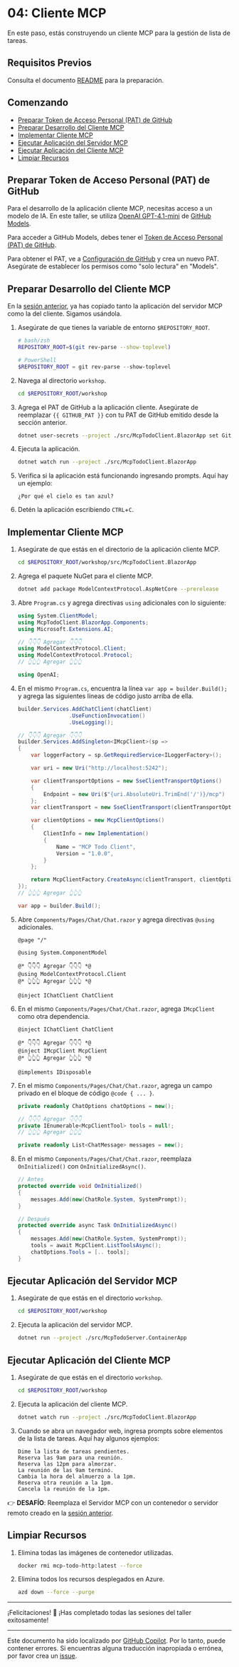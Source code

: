 # 04: Cliente MCP

En este paso, estás construyendo un cliente MCP para la gestión de lista de tareas.

## Requisitos Previos

Consulta el documento [README](../README.md#requisitos-previos) para la preparación.

## Comenzando

- [Preparar Token de Acceso Personal (PAT) de GitHub](#preparar-token-de-acceso-personal-pat-de-github)
- [Preparar Desarrollo del Cliente MCP](#preparar-desarrollo-del-cliente-mcp)
- [Implementar Cliente MCP](#implementar-cliente-mcp)
- [Ejecutar Aplicación del Servidor MCP](#ejecutar-aplicación-del-servidor-mcp)
- [Ejecutar Aplicación del Cliente MCP](#ejecutar-aplicación-del-cliente-mcp)
- [Limpiar Recursos](#limpiar-recursos)

## Preparar Token de Acceso Personal (PAT) de GitHub

Para el desarrollo de la aplicación cliente MCP, necesitas acceso a un modelo de IA. En este taller, se utiliza [OpenAI GPT-4.1-mini](https://github.com/marketplace/models/azure-openai/gpt-4-1-mini) de [GitHub Models](https://github.com/marketplace?type=models).

Para acceder a GitHub Models, debes tener el [Token de Acceso Personal (PAT) de GitHub](https://docs.github.com/authentication/keeping-your-account-and-data-secure/managing-your-personal-access-tokens).

Para obtener el PAT, ve a [Configuración de GitHub](https://github.com/settings/personal-access-tokens/new) y crea un nuevo PAT. Asegúrate de establecer los permisos como "solo lectura" en "Models".

## Preparar Desarrollo del Cliente MCP

En la [sesión anterior](./02-mcp-server.md), ya has copiado tanto la aplicación del servidor MCP como la del cliente. Sigamos usándola.

1. Asegúrate de que tienes la variable de entorno `$REPOSITORY_ROOT`.

   ```bash
   # bash/zsh
   REPOSITORY_ROOT=$(git rev-parse --show-toplevel)
   ```

   ```powershell
   # PowerShell
   $REPOSITORY_ROOT = git rev-parse --show-toplevel
   ```

1. Navega al directorio `workshop`.

    ```bash
    cd $REPOSITORY_ROOT/workshop
    ```

1. Agrega el PAT de GitHub a la aplicación cliente. Asegúrate de reemplazar `{{ GITHUB_PAT }}` con tu PAT de GitHub emitido desde la sección anterior.

    ```bash
    dotnet user-secrets --project ./src/McpTodoClient.BlazorApp set GitHubModels:Token "{{ GITHUB_PAT }}"
    ```

1. Ejecuta la aplicación.

    ```bash
    dotnet watch run --project ./src/McpTodoClient.BlazorApp
    ```

1. Verifica si la aplicación está funcionando ingresando prompts. Aquí hay un ejemplo:

    ```text
    ¿Por qué el cielo es tan azul?
    ```

1. Detén la aplicación escribiendo `CTRL`+`C`.

## Implementar Cliente MCP

1. Asegúrate de que estás en el directorio de la aplicación cliente MCP.

    ```bash
    cd $REPOSITORY_ROOT/workshop/src/McpTodoClient.BlazorApp
    ```

1. Agrega el paquete NuGet para el cliente MCP.

    ```bash
    dotnet add package ModelContextProtocol.AspNetCore --prerelease
    ```

1. Abre `Program.cs` y agrega directivas `using` adicionales con lo siguiente:

    ```csharp
    using System.ClientModel;
    using McpTodoClient.BlazorApp.Components;
    using Microsoft.Extensions.AI;
    
    // 👇👇👇 Agregar 👇👇👇
    using ModelContextProtocol.Client;
    using ModelContextProtocol.Protocol;
    // 👆👆👆 Agregar 👆👆👆
    
    using OpenAI;
    ```

1. En el mismo `Program.cs`, encuentra la línea `var app = builder.Build();` y agrega las siguientes líneas de código justo arriba de ella.

    ```csharp
    builder.Services.AddChatClient(chatClient)
                    .UseFunctionInvocation()
                    .UseLogging();
    
    // 👇👇👇 Agregar 👇👇👇
    builder.Services.AddSingleton<IMcpClient>(sp =>
    {
        var loggerFactory = sp.GetRequiredService<ILoggerFactory>();
    
        var uri = new Uri("http://localhost:5242");
    
        var clientTransportOptions = new SseClientTransportOptions()
        {
            Endpoint = new Uri($"{uri.AbsoluteUri.TrimEnd('/')}/mcp")
        };
        var clientTransport = new SseClientTransport(clientTransportOptions, loggerFactory);
    
        var clientOptions = new McpClientOptions()
        {
            ClientInfo = new Implementation()
            {
                Name = "MCP Todo Client",
                Version = "1.0.0",
            }
        };
    
        return McpClientFactory.CreateAsync(clientTransport, clientOptions, loggerFactory).GetAwaiter().GetResult();
    });
    // 👆👆👆 Agregar 👆👆👆
    
    var app = builder.Build();
    ```

1. Abre `Components/Pages/Chat/Chat.razor` y agrega directivas `@using` adicionales.

    ```razor
    @page "/"
    
    @using System.ComponentModel
    
    @* 👇👇👇 Agregar 👇👇👇 *@
    @using ModelContextProtocol.Client
    @* 👆👆👆 Agregar 👆👆👆 *@
    
    @inject IChatClient ChatClient
    ```

1. En el mismo `Components/Pages/Chat/Chat.razor`, agrega `IMcpClient` como otra dependencia.

    ```razor
    @inject IChatClient ChatClient
    
    @* 👇👇👇 Agregar 👇👇👇 *@
    @inject IMcpClient McpClient
    @* 👆👆👆 Agregar 👆👆👆 *@
    
    @implements IDisposable
    ```

1. En el mismo `Components/Pages/Chat/Chat.razor`, agrega un campo privado en el bloque de código `@code { ... }`.

    ```csharp
    private readonly ChatOptions chatOptions = new();
    
    // 👇👇👇 Agregar 👇👇👇
    private IEnumerable<McpClientTool> tools = null!;
    // 👆👆👆 Agregar 👆👆👆
    
    private readonly List<ChatMessage> messages = new();
    ```

1. En el mismo `Components/Pages/Chat/Chat.razor`, reemplaza `OnInitialized()` con `OnInitializedAsync()`.

    ```csharp
    // Antes
    protected override void OnInitialized()
    {
        messages.Add(new(ChatRole.System, SystemPrompt));
    }
    
    // Después
    protected override async Task OnInitializedAsync()
    {
        messages.Add(new(ChatRole.System, SystemPrompt));
        tools = await McpClient.ListToolsAsync();
        chatOptions.Tools = [.. tools];
    }
    ```

## Ejecutar Aplicación del Servidor MCP

1. Asegúrate de que estás en el directorio `workshop`.

    ```bash
    cd $REPOSITORY_ROOT/workshop
    ```

1. Ejecuta la aplicación del servidor MCP.

    ```bash
    dotnet run --project ./src/McpTodoServer.ContainerApp
    ```

## Ejecutar Aplicación del Cliente MCP

1. Asegúrate de que estás en el directorio `workshop`.

    ```bash
    cd $REPOSITORY_ROOT/workshop
    ```

1. Ejecuta la aplicación del cliente MCP.

    ```bash
    dotnet watch run --project ./src/McpTodoClient.BlazorApp
    ```

1. Cuando se abra un navegador web, ingresa prompts sobre elementos de la lista de tareas. Aquí hay algunos ejemplos:

    ```text
    Dime la lista de tareas pendientes.
    Reserva las 9am para una reunión.
    Reserva las 12pm para almorzar.
    La reunión de las 9am terminó.
    Cambia la hora del almuerzo a la 1pm.
    Reserva otra reunión a la 1pm.
    Cancela la reunión de la 1pm.
    ```

👉 **DESAFÍO**: Reemplaza el Servidor MCP con un contenedor o servidor remoto creado en la [sesión anterior](./02-mcp-remote-server.md).

## Limpiar Recursos

1. Elimina todas las imágenes de contenedor utilizadas.

    ```bash
    docker rmi mcp-todo-http:latest --force
    ```

1. Elimina todos los recursos desplegados en Azure.

    ```bash
    azd down --force --purge
    ```

---

¡Felicitaciones! 🎉 ¡Has completado todas las sesiones del taller exitosamente!

---

Este documento ha sido localizado por [GitHub Copilot](https://docs.github.com/copilot/about-github-copilot/what-is-github-copilot). Por lo tanto, puede contener errores. Si encuentras alguna traducción inapropiada o errónea, por favor crea un [issue](../../../../../issues).
